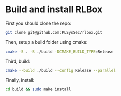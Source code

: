 # Build and install RLBox

First you should clone the repo:

```bash
git clone git@github.com:PLSysSec/rlbox.git
```

Then, setup a build folder using cmake:

```bash
cmake -S . -B ./build -DCMAKE_BUILD_TYPE=Release
```

Third, build:

```bash
cmake --build ./build --config Release --parallel
```

Finally, install:

```bash
cd build && sudo make install
```
